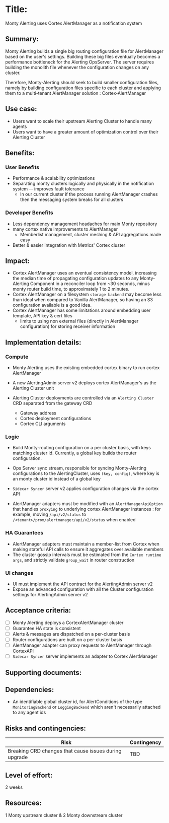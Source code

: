 # Title:

Monty Alerting uses Cortex AlertManager as a notification system

## Summary:

Monty Alerting builds a single big routing configuration file for AlertManager based on the user's settings. Building these big files eventually becomes a performance bottleneck for the Alerting OpsServer. The server requires building the monolith file whenever the configuration changes on any cluster.

Therefore, Monty-Alerting should seek to build smaller configuration files, namely by building configuration files specific to each cluster and applying them to a multi-tenant AlertManager solution : Cortex-AlertManager

## Use case:

- Users want to scale their upstream Alerting Cluster to handle many agents
- Users want to have a greater amount of optimization control over their Alerting Cluster

## Benefits:

### User Benefits

- Performance & scalability optimizations
- Separating monty clusters logically and physically in the notification system -- improves fault tolerance
  - In our current cluster if the process running AlertManager crashes then the messaging system breaks for all clusters

### Developer Benefits

- Less dependency management headaches for main Monty repository
- many cortex native improvements to AlertManager
  - Memberlist management, cluster meshing & API aggregations made easy
- Better & easier integration with Metrics' Cortex cluster

## Impact:

- Cortex AlertManager uses an eventual consistency model, increasing the median time of propagating configuration updates to any Monty-Alerting Component in a reconciler loop from ~30 seconds, minus monty router build time, to approximately 1 to 2 minutes.
- Cortex AlertManager on a filesystem `storage backend` may become less than ideal when compared to Vanilla AlertManager, so
  having an S3 configuration available is a good idea.
- Cortex AlertManager has some limitations around embedding user template, API key & cert files
  - limits to using non external files (directly in AlertManager configuration) for storing receiver information

## Implementation details:

### Compute

- Monty Alerting uses the existing embedded cortex binary to run cortex AlertManager
- A new AlertingAdmin server v2 deploys cortex AlertManager's as the Alerting Cluster unit
- Alerting Cluster deployments are controlled via an `Alerting Cluster` CRD separated from the gateway CRD

  - Gateway address
  - Cortex deployment configurations
  - Cortex CLI arguments

### Logic

- Build Monty-routing configuration on a per cluster basis, with keys matching cluster id. Currently, a global key builds the router configuration.

- Ops Server sync stream, responsible for syncing Monty-Alerting configurations to the AlertingCluster, uses `(key, config)`, where key is an monty cluster id instead of a global key
- `Sidecar Syncer` server v2 applies configuration changes via the cortex API
- AlertManager adapters must be modified with an `AlertManagerApiOption` that handles `proxying` to underlying cortex AlertManager instances : for example, moving `/api/v2/status` to `/<tenant>/prom/alertmanager/api/v2/status` when enabled

### HA Guarantees

- AlertManager adapters must maintain a member-list from Cortex when making stateful API calls to ensure it aggregates over available members
- The cluster gossip intervals must be estimated from the `Cortex runtime args`, and strictly validate `group_wait` in router construction

### UI changes

- UI must implement the API contract for the AlertingAdmin server v2
- Expose an advanced configuration with all the Cluster configuration settings for AlertingAdmin server v2

## Acceptance criteria:

- [ ] Monty Alerting deploys a CortexAlertManager cluster
- [ ] Guarantee HA state is consistent
- [ ] Alerts & messages are dispatched on a per-cluster basis
- [ ] Router configurations are built on a per-cluster basis
- [ ] AlertManager adapter can proxy requests to AlertManager through CortexAPI
- [ ] `Sidecar Syncer` server implements an adapter to Cortex AlertManager

## Supporting documents:

## Dependencies:

- An identifiable global cluster id, for AlertConditions of the type `MonitoringBackend` or `LoggingBackend` which aren't necessarily attached to any agent ids

## Risks and contingencies:

| Risk                                                  | Contingency |
| ----------------------------------------------------- | ----------- |
| Breaking CRD changes that cause issues during upgrade | TBD         |

## Level of effort:

2 weeks

## Resources:

1 Monty upstream cluster & 2 Monty downstream cluster
